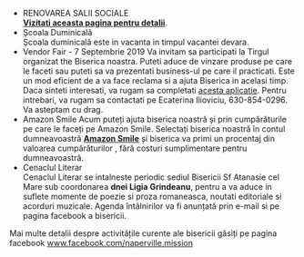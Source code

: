 * <label>RENOVAREA SALII SOCIALE</label>  
<a href="{{ site.baseurl }}/ro/proiecte.html"><strong>Vizitati aceasta pagina pentru detalii</strong></a>.
* <label>Școala Duminicală</label>  
Școala duminicală este in vacanta in timpul vacantei devara. 
* <label>Vendor Fair - 7 Septembrie 2019</label>
Va invitam sa participati la Tirgul organizat the Biserica noastra. Puteti aduce de vinzare produse pe care le faceti sau puteti sa va prezentati business-ul pe care il practicati.  Este un mod eficient de a va face reclama si a ajuta Biserica in acelasi timp.  Daca sinteti interesati, va rugam sa completati <a href="{{ site.baseurl }}/download/St Athanasius Fair-20190907.pdf" target="_blank">acesta aplicatie</a>.  Pentru intrebari, va rugam sa contactati pe Ecaterina Ilioviciu, 630-854-0296.  Va asteptam cu drag.
* <label>Amazon Smile</label> 
Acum puteți ajuta biserica noastră și prin cumpărăturile pe care le faceți pe Amazon Smile. Selectați biserica noastră în contul dumneavoastră <a href="https://smile.amazon.com"><strong>Amazon Smile</strong></a> și biserica va primi un procentaj din valoarea cumpărăturilor , fără costuri sumplimentare pentru dumneavoastră. 
* <label>Cenaclul Literar</label>  
Cenaclul Literar se intalneste periodic sediul Bisericii Sf Atanasie cel Mare sub coordonarea <strong>dnei Ligia Grindeanu</strong>, pentru a va aduce in suflete momente de poezie si proza romaneasca, noutati editoriale si acorduri muzicale. Agenda întâlnirilor va fi anunțată prin e-mail si pe pagina facebook a bisericii.

Mai multe detalii despre activitățile curente ale bisericii găsiți pe pagina facebook www.facebook.com/naperville.mission